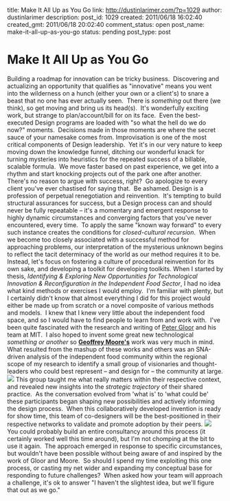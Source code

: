title: Make It All Up as You Go
link: http://dustinlarimer.com/?p=1029
author: dustinlarimer
description: 
post_id: 1029
created: 2011/06/18 16:02:40
created_gmt: 2011/06/18 20:02:40
comment_status: open
post_name: make-it-all-up-as-you-go
status: pending
post_type: post

# Make It All Up as You Go

Building a roadmap for innovation can be tricky business.  Discovering and actualizing an opportunity that qualifies as "innovative" means you went into the wilderness on a hunch (either your own or a client's) to snare a beast that no one has ever actually seen.  There is _something_ out there (we think), so get moving and bring us its head(s).  It's wonderfully exciting work, but strange to plan/account/bill for on its face.  Even the best-executed Design programs are loaded with "so what the hell do we do now?" moments.  Decisions made in those moments are where the secret sauce of your namesake comes from. Improvisation is one of the most critical components of Design leadership.  Yet it's in our very nature to keep moving down the knowledge funnel, ditching our wonderful knack for turning mysteries into heuristics for the repeated success of a billable, scalable formula.  We move faster based on past experience, we get into a rhythm and start knocking projects out of the park one after another.  There's no reason to argue with success, right?  Go apologize to every client you've ever chastised for saying that.  Be ashamed. Design is a profession of perpetual renegotiation and reinvention.  It's tempting to build structural assurances for success, but a Design process can and should never be fully repeatable – it's a momentary and emergent response to highly dynamic circumstances and converging factors that you've never encountered, every time.  To apply the same "known way forward" to every such instance creates the conditions for _closed-cultural recursion_.  When we become too closely associated with a successful method for approaching problems, our interpretation of the mysterious unknown begins to reflect the tacit determinacy of the world as our method requires it to be.  Instead, let's focus on fostering a culture of procedural reinvention for its own sake, and developing a toolkit for developing toolkits. When I started by thesis, _Identifying & Exploring New Opportunities for Technological Innovation & Reconfiguration in the Independent Food Sector_, I had no idea what kind methods or exercises I would employ.  I'm familiar with plenty, but I certainly didn't know that almost everything I did for this project would either be made up from scratch or a novel composite of various methods and models.  I knew that I knew very little about the independent food space, and so I would have to find people to learn from and work with.  I've been quite fascinated with the research and writing of [Peter Gloor](http://www.ickn.org/) and his team at MIT.  I also hoped to invent some great new technological _something or another_ so **[Geoffrey Moore's](http://www.amazon.com/gp/product/0066620023/ref=as_li_ss_tl?ie=UTF8&tag=dustlari-20&linkCode=as2&camp=217145&creative=399369&creativeASIN=0066620023)** work was very much in mind.  What resulted from the mashup of these works and others was an SNA-driven analysis of the independent food community within the regional scope of my research to identify a small group of visionaries and thought-leaders who could best represent – and design for – the community at large. ![](http://www.dustinlarimer.com/content/uploads/2011/06/sna-chasm_sm-498x380.jpg) This group taught me what really matters within their respective context, and revealed new insights into the _strategic trajectory_ of their shared practice.  As the conversation evolved from 'what is' to 'what could be' these participants began shaping new possibilities and actively informing the design process.  When this collaboratively developed invention is ready for show time, this team of co-designers will be the best-positioned in their respective networks to validate and promote adoption by their peers. ![](http://www.dustinlarimer.com/content/uploads/2011/06/thesis-interview.jpg) You could probably build an entire consultancy around this process (it certainly worked well this time around), but I'm not chomping at the bit to use it again.  The approach emerged in response to specific circumstances, but wouldn't have been possible without being aware of and inspired by the work of Gloor and Moore.  So should I spend my time exploiting this one process, or casting my net wider and expanding my conceptual base for responding to future challenges?  When asked how your team will approach a challenge, it's ok to answer "I haven't the slightest idea, but we'll figure that out as we go."